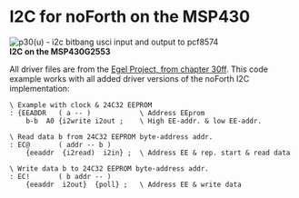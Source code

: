 # I2C for noForth on the MSP430 
![p30(u) - i2c bitbang usci input and output to pcf8574](https://user-images.githubusercontent.com/11397265/122937875-9ab1ad00-d372-11eb-9eab-5bcbd29c8512.jpg)  
**I2C on the MSP430G2553**

All driver files are from the [Egel Project, from chapter 30ff](https://home.hccnet.nl/willem.ouwerkerk/egel-for-msp430/egel%20for%20launchpad.html#e03x).
This code example works with all added driver versions of the noForth I2C implementation:
```
\ Example with clock & 24C32 EEPROM
: {EEADDR   ( a -- )            \ Address EEprom
    b-b  A0 {i2write i2out ;    \ High EE-addr. & low EE-addr.

\ Read data b from 24C32 EEPROM byte-address addr. 
: EC@       ( addr -- b )
    {eeaddr  {i2read)  i2in} ;  \ Address EE & rep. start & read data

\ Write data b to 24C32 EEPROM byte-address addr.
: EC!       ( b addr -- )
    {eeaddr  i2out}  {poll} ;   \ Address EE & write data
```
